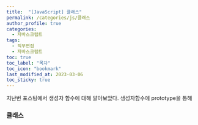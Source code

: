 ```yaml
---
title:  "[JavaScript] 클래스"
permalink: /categories/js/클래스
author_profile: true
categories:
  - 자바스크립트
tags:
  - 직무면접
  - 자바스크립트
toc: true
toc_label: "목차"
toc_icon: "bookmark"
last_modified_at: 2023-03-06
toc_sticky: true
---
```


 지난번 포스팅에서 생성자 함수에 대해 알아보았다. 생성자함수에 prototype을 통해 



### **클래스**

